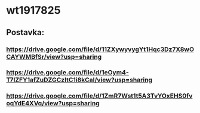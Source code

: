 # wt1917825

## Postavka:
### https://drive.google.com/file/d/11ZXywyvygYt1Hqc3Dz7X8wOCAYWMBfSr/view?usp=sharing
### https://drive.google.com/file/d/1eOym4-T7IZFY1afZuDZGCzItC1i8kCal/view?usp=sharing
### https://drive.google.com/file/d/1ZmR7Wst1t5A3TvYOxEHS0fvoqYdE4XVq/view?usp=sharing

